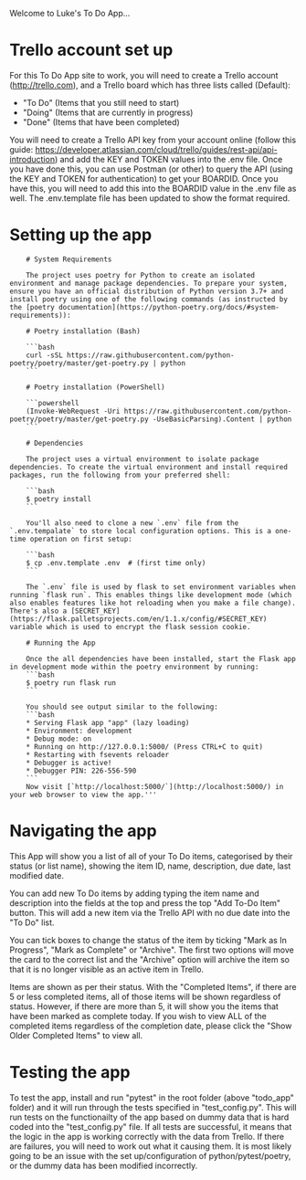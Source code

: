 Welcome to Luke's To Do App...

# Trello account set up

For this To Do App site to work, you will need to create a Trello account (http://trello.com), and a Trello board which has three lists called (Default): 
- "To Do" (Items that you still need to start)
- "Doing" (Items that are currently in progress)
- "Done" (Items that have been completed)

You will need to create a Trello API key from your account online (follow this guide: https://developer.atlassian.com/cloud/trello/guides/rest-api/api-introduction) and add the KEY and TOKEN values into the .env file. Once you have done this, you can use Postman (or other) to query the API (using the KEY and TOKEN for authentication) to get your BOARDID. Once you have this, you will need to add this into the BOARDID value
in the .env file as well. The .env.template file has been updated to show the format required.

# Setting up the app

        # System Requirements

        The project uses poetry for Python to create an isolated environment and manage package dependencies. To prepare your system, ensure you have an official distribution of Python version 3.7+ and install poetry using one of the following commands (as instructed by the [poetry documentation](https://python-poetry.org/docs/#system-requirements)):

        # Poetry installation (Bash)

        ```bash
        curl -sSL https://raw.githubusercontent.com/python-poetry/poetry/master/get-poetry.py | python
        ```

        # Poetry installation (PowerShell)

        ```powershell
        (Invoke-WebRequest -Uri https://raw.githubusercontent.com/python-poetry/poetry/master/get-poetry.py -UseBasicParsing).Content | python
        ```

        # Dependencies

        The project uses a virtual environment to isolate package dependencies. To create the virtual environment and install required packages, run the following from your preferred shell:

        ```bash
        $ poetry install
        ```

        You'll also need to clone a new `.env` file from the `.env.tempalate` to store local configuration options. This is a one-time operation on first setup:

        ```bash
        $ cp .env.template .env  # (first time only)
        ```

        The `.env` file is used by flask to set environment variables when running `flask run`. This enables things like development mode (which also enables features like hot reloading when you make a file change). There's also a [SECRET_KEY](https://flask.palletsprojects.com/en/1.1.x/config/#SECRET_KEY) variable which is used to encrypt the flask session cookie.

        # Running the App

        Once the all dependencies have been installed, start the Flask app in development mode within the poetry environment by running:
        ```bash
        $ poetry run flask run
        ```

        You should see output similar to the following:
        ```bash
        * Serving Flask app "app" (lazy loading)
        * Environment: development
        * Debug mode: on
        * Running on http://127.0.0.1:5000/ (Press CTRL+C to quit)
        * Restarting with fsevents reloader
        * Debugger is active!
        * Debugger PIN: 226-556-590
        ```
        Now visit [`http://localhost:5000/`](http://localhost:5000/) in your web browser to view the app.'''

# Navigating the app

This App will show you a list of all of your To Do items, categorised by their status (or list name), showing the item ID, name, description, due date, last modified date.

You can add new To Do items by adding typing the item name and description into the fields at the top and press the top "Add To-Do Item" button. This will add a new item
via the Trello API with no due date into the "To Do" list.

You can tick boxes to change the status of the item by ticking "Mark as In Progress", "Mark as Complete" or "Archive". The first two options will move the card to the 
correct list and the "Archive" option will archive the item so that it is no longer visible as an active item in Trello.

Items are shown as per their status. With the "Completed Items", if there are 5 or less completed items, all of those items will be shown regardless of status.
However, if there are more than 5, it will show you the items that have been marked as complete today. If you wish to view ALL of the completed items regardless
of the completion date, please click the "Show Older Completed Items" to view all.

# Testing the app

To test the app, install and run "pytest" in the root folder (above "todo_app" folder) and it will run through the tests specified in "test_config.py". This will run tests on the functionailty of the app based on dummy data that is hard coded into the "test_config.py" file. If all tests are successful, it means that the logic in the app is working correctly with the data from Trello. If there are failures, you will need to work out what it causing them. It is most likely going to be an issue with the set up/configuration of python/pytest/poetry, or the dummy data has been modified incorrectly.